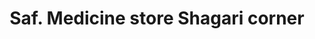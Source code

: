 ---
title: "Saf. Medicine store Shagari corner"
url: /jos/saf-medicine-store-shagari-corner/
shop: Drogerie
---